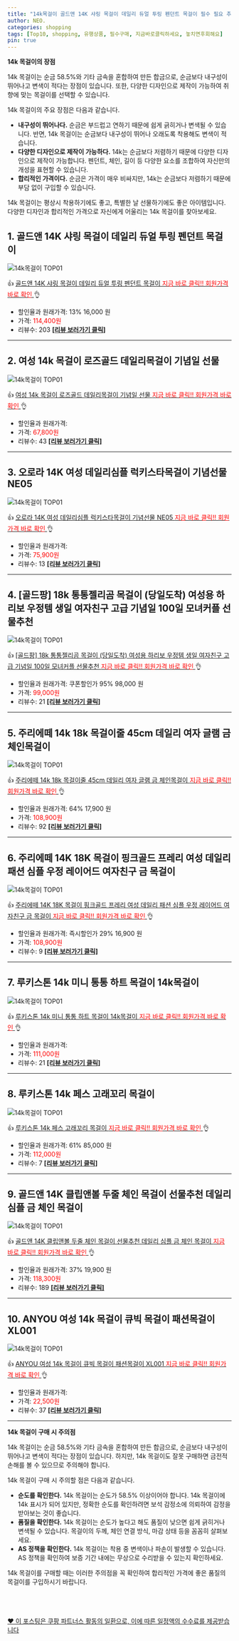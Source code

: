 ```yaml
---
title: "14k목걸이 골드앤 14K 샤링 목걸이 데일리 듀얼 투링 펜던트 목걸이 필수 필요 추천 제품 비교 최저 가격 비교 장점 구매 후기 구매평"
author: NEO.
categories: shopping
tags: [Top10, shopping, 유행상품, 필수구매, 지금바로클릭하세요, 놓치면후회해요]
pin: true
---
```

**14k 목걸이의 장점**

14k 목걸이는 순금 58.5%와 기타 금속을 혼합하여 만든 합금으로, 순금보다 내구성이 뛰어나고 변색이 적다는 장점이 있습니다. 또한, 다양한 디자인으로 제작이 가능하여 취향에 맞는 목걸이를 선택할 수 있습니다.

14k 목걸이의 주요 장점은 다음과 같습니다.

* **내구성이 뛰어나다.** 순금은 부드럽고 연하기 때문에 쉽게 긁히거나 변색될 수 있습니다. 반면, 14k 목걸이는 순금보다 내구성이 뛰어나 오래도록 착용해도 변색이 적습니다.
* **다양한 디자인으로 제작이 가능하다.** 14k는 순금보다 저렴하기 때문에 다양한 디자인으로 제작이 가능합니다. 펜던트, 체인, 길이 등 다양한 요소를 조합하여 자신만의 개성을 표현할 수 있습니다.
* **합리적인 가격이다.** 순금은 가격이 매우 비싸지만, 14k는 순금보다 저렴하기 때문에 부담 없이 구입할 수 있습니다.

14k 목걸이는 평상시 착용하기에도 좋고, 특별한 날 선물하기에도 좋은 아이템입니다. 다양한 디자인과 합리적인 가격으로 자신에게 어울리는 14k 목걸이를 찾아보세요.

   

## 1. 골드앤 14K 샤링 목걸이 데일리 듀얼 투링 펜던트 목걸이

![14k목걸이 TOP01](https://thumbnail8.coupangcdn.com/thumbnails/remote/490x490ex/image/vendor_inventory/2c08/56bf7db1c0be71f98dc7d1267660ab4fbc2c92db8ce526ec750beb9b1fbd.jpg)


👍 [골드앤 14K 샤링 목걸이 데일리 듀얼 투링 펜던트 목걸이 <font color=red> 지금 바로 클릭!! 회원가격 바로 확인 </font> ](https://link.coupang.com/re/AFFSDP?lptag=AF3617701&subid=GithubCoopas&pageKey=7093676519&traceid=V0-153&itemId=5990647157&vendorItemId=84670470631) 👌 


- 할인율과 원래가격: 13%  16,000   원
- 가격: <span style='color:red'>114,400원</span>
- 리뷰수: 203  [**[리뷰 보러가기 클릭]**](https://link.coupang.com/re/AFFSDP?lptag=AF3617701&subid=GithubCoopas&pageKey=7093676519&traceid=V0-153&itemId=5990647157&vendorItemId=84670470631)

---


   

## 2. 여성 14k 목걸이 로즈골드 데일리목걸이 기념일 선물

![14k목걸이 TOP01](https://thumbnail8.coupangcdn.com/thumbnails/remote/490x490ex/image/vendor_inventory/f933/eec3a73825f0d92531a4357a3696d781433d909fb520ef50aba26d7de8d2.png)


👍 [여성 14k 목걸이 로즈골드 데일리목걸이 기념일 선물 <font color=red> 지금 바로 클릭!! 회원가격 바로 확인 </font> ](https://link.coupang.com/re/AFFSDP?lptag=AF3617701&subid=GithubCoopas&pageKey=7598790221&traceid=V0-153&itemId=20096225514&vendorItemId=87191499296) 👌 


- 할인율과 원래가격: 
- 가격: <span style='color:red'>67,800원</span>
- 리뷰수: 43  [**[리뷰 보러가기 클릭]**](https://link.coupang.com/re/AFFSDP?lptag=AF3617701&subid=GithubCoopas&pageKey=7598790221&traceid=V0-153&itemId=20096225514&vendorItemId=87191499296)

---


   

## 3. 오로라 14K 여성 데일리심플 럭키스타목걸이 기념선물 NE05

![14k목걸이 TOP01](https://thumbnail7.coupangcdn.com/thumbnails/remote/490x490ex/image/vendor_inventory/829a/fa07a14fb572715fb4a13d119ea0012153bbe45235c7712d7acfe215bbaa.jpg)


👍 [오로라 14K 여성 데일리심플 럭키스타목걸이 기념선물 NE05 <font color=red> 지금 바로 클릭!! 회원가격 바로 확인 </font> ](https://link.coupang.com/re/AFFSDP?lptag=AF3617701&subid=GithubCoopas&pageKey=7606234444&traceid=V0-153&itemId=20133260980&vendorItemId=87227167295) 👌 


- 할인율과 원래가격: 
- 가격: <span style='color:red'>75,900원</span>
- 리뷰수: 13  [**[리뷰 보러가기 클릭]**](https://link.coupang.com/re/AFFSDP?lptag=AF3617701&subid=GithubCoopas&pageKey=7606234444&traceid=V0-153&itemId=20133260980&vendorItemId=87227167295)

---


   

## 4. [골드팡] 18k 통통젤리곰 목걸이 (당일도착) 여성용 하리보 우정템 생일 여자친구 고급 기념일 100일 모녀커플 선물추천

![14k목걸이 TOP01](https://thumbnail6.coupangcdn.com/thumbnails/remote/490x490ex/image/vendor_inventory/5984/103149360769c9da522d63ea1ff04708a58194ffcda42fee45f47bc2aeda.jpg)


👍 [[골드팡] 18k 통통젤리곰 목걸이 (당일도착) 여성용 하리보 우정템 생일 여자친구 고급 기념일 100일 모녀커플 선물추천 <font color=red> 지금 바로 클릭!! 회원가격 바로 확인 </font> ](https://link.coupang.com/re/AFFSDP?lptag=AF3617701&subid=GithubCoopas&pageKey=7374891975&traceid=V0-153&itemId=19032842508&vendorItemId=86739646687) 👌 


- 할인율과 원래가격: 쿠폰할인가 95%  98,000   원
- 가격: <span style='color:red'>99,000원</span>
- 리뷰수: 21  [**[리뷰 보러가기 클릭]**](https://link.coupang.com/re/AFFSDP?lptag=AF3617701&subid=GithubCoopas&pageKey=7374891975&traceid=V0-153&itemId=19032842508&vendorItemId=86739646687)

---


   

## 5. 주리에떼 14k 18k 목걸이줄 45cm 데일리 여자 글램 금 체인목걸이

![14k목걸이 TOP01](https://thumbnail8.coupangcdn.com/thumbnails/remote/490x490ex/image/vendor_inventory/4fb5/be57423d1bfd869b4bc2fdd760084c3264453cc4804dc8c5cd326e38228a.jpg)


👍 [주리에떼 14k 18k 목걸이줄 45cm 데일리 여자 글램 금 체인목걸이 <font color=red> 지금 바로 클릭!! 회원가격 바로 확인 </font> ](https://link.coupang.com/re/AFFSDP?lptag=AF3617701&subid=GithubCoopas&pageKey=7248068303&traceid=V0-153&itemId=18431172822&vendorItemId=85548423752) 👌 


- 할인율과 원래가격: 64%  17,900   원
- 가격: <span style='color:red'>108,900원</span>
- 리뷰수: 92  [**[리뷰 보러가기 클릭]**](https://link.coupang.com/re/AFFSDP?lptag=AF3617701&subid=GithubCoopas&pageKey=7248068303&traceid=V0-153&itemId=18431172822&vendorItemId=85548423752)

---


   

## 6. 주리에떼 14K 18K 목걸이 핑크골드 프레리 여성 데일리 패션 심플 우정 레이어드 여자친구 금 목걸이

![14k목걸이 TOP01](https://thumbnail10.coupangcdn.com/thumbnails/remote/490x490ex/image/vendor_inventory/c229/377d17ab1338b475b64e291c4fa3f6455d688b0a2b11f9302a4de4bbead5.jpg)


👍 [주리에떼 14K 18K 목걸이 핑크골드 프레리 여성 데일리 패션 심플 우정 레이어드 여자친구 금 목걸이 <font color=red> 지금 바로 클릭!! 회원가격 바로 확인 </font> ](https://link.coupang.com/re/AFFSDP?lptag=AF3617701&subid=GithubCoopas&pageKey=7590177475&traceid=V0-153&itemId=20055232505&vendorItemId=87256528318) 👌 


- 할인율과 원래가격: 즉시할인가 29%  16,900   원
- 가격: <span style='color:red'>108,900원</span>
- 리뷰수: 9  [**[리뷰 보러가기 클릭]**](https://link.coupang.com/re/AFFSDP?lptag=AF3617701&subid=GithubCoopas&pageKey=7590177475&traceid=V0-153&itemId=20055232505&vendorItemId=87256528318)

---


   

## 7. 루키스톤 14k 미니 통통 하트 목걸이 14k목걸이

![14k목걸이 TOP01](https://thumbnail7.coupangcdn.com/thumbnails/remote/490x490ex/image/vendor_inventory/6fe3/03da914f6230b4045bafc31425613e7d79d8b5cf265ea2146d90dc30e21c.jpg)


👍 [루키스톤 14k 미니 통통 하트 목걸이 14k목걸이 <font color=red> 지금 바로 클릭!! 회원가격 바로 확인 </font> ](https://link.coupang.com/re/AFFSDP?lptag=AF3617701&subid=GithubCoopas&pageKey=330961465&traceid=V0-153&itemId=1057596409&vendorItemId=86532199175) 👌 


- 할인율과 원래가격: 
- 가격: <span style='color:red'>111,000원</span>
- 리뷰수: 21  [**[리뷰 보러가기 클릭]**](https://link.coupang.com/re/AFFSDP?lptag=AF3617701&subid=GithubCoopas&pageKey=330961465&traceid=V0-153&itemId=1057596409&vendorItemId=86532199175)

---


   

## 8. 루키스톤 14k 페스 고래꼬리 목걸이

![14k목걸이 TOP01](https://thumbnail6.coupangcdn.com/thumbnails/remote/490x490ex/image/vendor_inventory/13a1/e1731249408db52a345f9b61b0d8fbee09ab6e777b77d3b2a0efb8857630.jpg)


👍 [루키스톤 14k 페스 고래꼬리 목걸이 <font color=red> 지금 바로 클릭!! 회원가격 바로 확인 </font> ](https://link.coupang.com/re/AFFSDP?lptag=AF3617701&subid=GithubCoopas&pageKey=5064568047&traceid=V0-153&itemId=6844034632&vendorItemId=86532159268) 👌 


- 할인율과 원래가격: 61%  85,000   원
- 가격: <span style='color:red'>112,000원</span>
- 리뷰수: 7  [**[리뷰 보러가기 클릭]**](https://link.coupang.com/re/AFFSDP?lptag=AF3617701&subid=GithubCoopas&pageKey=5064568047&traceid=V0-153&itemId=6844034632&vendorItemId=86532159268)

---


   

## 9. 골드앤 14K 클립앤볼 두줄 체인 목걸이 선물추천 데일리 심플 금 체인 목걸이

![14k목걸이 TOP01](https://thumbnail8.coupangcdn.com/thumbnails/remote/490x490ex/image/vendor_inventory/ce52/61512444b6a58109d4f44cf4b74e92fd08706c5abedc1d98f6badec7e3d7.jpg)


👍 [골드앤 14K 클립앤볼 두줄 체인 목걸이 선물추천 데일리 심플 금 체인 목걸이 <font color=red> 지금 바로 클릭!! 회원가격 바로 확인 </font> ](https://link.coupang.com/re/AFFSDP?lptag=AF3617701&subid=GithubCoopas&pageKey=2104686087&traceid=V0-153&itemId=3575526669&vendorItemId=84670980278) 👌 


- 할인율과 원래가격: 37%  19,900   원
- 가격: <span style='color:red'>118,300원</span>
- 리뷰수: 189  [**[리뷰 보러가기 클릭]**](https://link.coupang.com/re/AFFSDP?lptag=AF3617701&subid=GithubCoopas&pageKey=2104686087&traceid=V0-153&itemId=3575526669&vendorItemId=84670980278)

---


   

## 10. ANYOU 여성 14k 목걸이 큐빅 목걸이 패션목걸이 XL001

![14k목걸이 TOP01](https://thumbnail7.coupangcdn.com/thumbnails/remote/490x490ex/image/vendor_inventory/46f5/6a86c7368ad6b5fc4b10599b759e6c1eec360c39a1258a0f23b827169b08.jpg)


👍 [ANYOU 여성 14k 목걸이 큐빅 목걸이 패션목걸이 XL001 <font color=red> 지금 바로 클릭!! 회원가격 바로 확인 </font> ](https://link.coupang.com/re/AFFSDP?lptag=AF3617701&subid=GithubCoopas&pageKey=7501356111&traceid=V0-153&itemId=19636764460&vendorItemId=86743060857) 👌 


- 할인율과 원래가격: 
- 가격: <span style='color:red'>22,500원</span>
- 리뷰수: 37  [**[리뷰 보러가기 클릭]**](https://link.coupang.com/re/AFFSDP?lptag=AF3617701&subid=GithubCoopas&pageKey=7501356111&traceid=V0-153&itemId=19636764460&vendorItemId=86743060857)

---
**14k 목걸이 구매 시 주의점**

14k 목걸이는 순금 58.5%와 기타 금속을 혼합하여 만든 합금으로, 순금보다 내구성이 뛰어나고 변색이 적다는 장점이 있습니다. 하지만, 14k 목걸이도 잘못 구매하면 금전적 손해를 볼 수 있으므로 주의해야 합니다.

14k 목걸이 구매 시 주의할 점은 다음과 같습니다.

* **순도를 확인한다.** 14k 목걸이는 순도가 58.5% 이상이어야 합니다. 14k 목걸이에 14k 표시가 되어 있지만, 정확한 순도를 확인하려면 보석 감정소에 의뢰하여 감정을 받아보는 것이 좋습니다.
* **품질을 확인한다.** 14k 목걸이는 순도가 높다고 해도 품질이 낮으면 쉽게 긁히거나 변색될 수 있습니다. 목걸이의 두께, 체인 연결 방식, 마감 상태 등을 꼼꼼히 살펴보세요.
* **AS 정책을 확인한다.** 14k 목걸이는 착용 중 변색이나 파손이 발생할 수 있습니다. AS 정책을 확인하여 보증 기간 내에는 무상으로 수리받을 수 있는지 확인하세요.

14k 목걸이를 구매할 때는 이러한 주의점을 꼭 확인하여 합리적인 가격에 좋은 품질의 목걸이를 구입하시기 바랍니다.<br><br><br><br><br> [ ❤  이 포스팅은 쿠팡 파트너스 활동의 일환으로, 이에 따른 일정액의 수수료를 제공받습니다](https://link.coupang.com/a/bcEFyh)